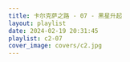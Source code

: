 ```yaml
---
title: 卡尔克萨之路 - 07 - 黑星升起
layout: playlist
date: 2024-02-19 20:31:45
playlist: c2-07
cover_image: covers/c2.jpg
---
```

